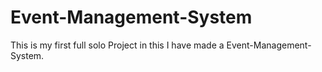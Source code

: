 # Event-Management-System
This is my first full solo Project in this I have made a Event-Management-System.
